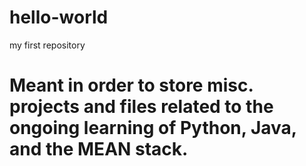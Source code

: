 # hello-world
my first repository

# Meant in order to store misc. projects and files related to the ongoing learning of Python, Java, and the MEAN stack.
